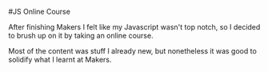 #JS Online Course

After finishing Makers I felt like my Javascript wasn't top notch, so I decided to brush up on it by taking an online course.

Most of the content was stuff I already new, but nonetheless it was good to solidify what I learnt at Makers.
